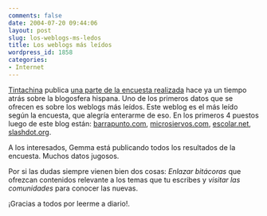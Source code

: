 ```yaml
---
comments: false
date: 2004-07-20 09:44:06
layout: post
slug: los-weblogs-ms-ledos
title: Los weblogs más leídos
wordpress_id: 1858
categories:
- Internet
---
```


[Tintachina](http://tintachina.com/) publica [una parte de la encuesta realizada](http://tintachina.com/archivo/los_weblogs_mas_leidos.php) hace ya un tiempo atrás sobre la blogosfera hispana. Uno de los primeros datos que se ofrecen es sobre los weblogs más leídos. Este weblog es el más leído según la encuesta, que alegría enterarme de eso. En los primeros 4 puestos luego de este blog están: [barrapunto.com](http://barrapunto.com), [microsiervos.com](http://microsiervos.com), [escolar.net](http://escolar.net), [slashdot.org](http://slashdot.org).





A los interesados, Gemma está publicando todos los resultados de la encuesta. Muchos datos jugosos.





Por si las dudas siempre vienen bien dos cosas: _Enlazar bitácoras_ que ofrezcan contenidos relevante a los temas que tu escribes y _visitar las comunidades_ para conocer las nuevas.





¡Gracias a todos por leerme a diario!.




 
